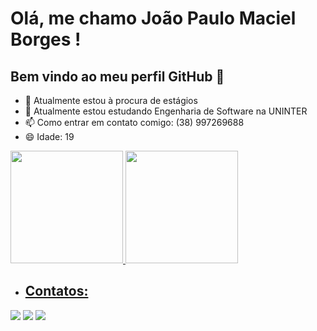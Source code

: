 # Olá, me chamo João Paulo Maciel Borges ! 
## Bem vindo ao meu perfil GitHub 👋
- 🔭 Atualmente estou à procura de estágios
- 🌱 Atualmente estou estudando Engenharia de Software na UNINTER
- 📫 Como entrar em contato comigo: (38) 997269688
- 😄 Idade: 19


<div>
<a href="https://github.com/seu-usuário-aqui">
<img loading="lazy" height="180em" src="https://github-readme-stats.vercel.app/api/top-langs/?username=JoaoPauloM1&layout=compact&langs_count=7&theme=dracula"/>
<img loading="lazy" height="180em" src="https://github-readme-stats.vercel.app/api?username=JoaoPauloM1&show_icons=true&theme=dracula&include_all_commits=true&count_private=true"/>
</div>


- ## Contatos:

<div>
<a href="https://instagram.com/joaopauloo.m" target="_blank"><img loading="lazy" src="https://img.shields.io/badge/-Instagram-%23E4405F?style=for-the-badge&logo=instagram&logoColor=white" target="_blank"></a>
<a href = "mailto:contato@joaopaulomacielborges@gmail.com"><img loading="lazy" src="https://img.shields.io/badge/Gmail-D14836?style=for-the-badge&logo=gmail&logoColor=white" target="_blank"></a>
<a href="https://www.linkedin.com/in/joão-paulo-maciel-" target="_blank"><img loading="lazy" src="https://img.shields.io/badge/-LinkedIn-%230077B5?style=for-the-badge&logo=linkedin&logoColor=white" target="_blank"></a>
</div>

